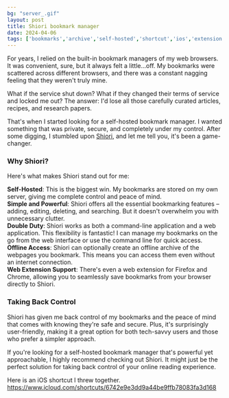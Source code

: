 ```yaml
---
bg: "server_.gif"
layout: post
title: Shiori bookmark manager
date: 2024-04-06
tags: ['bookmarks','archive','self-hosted','shortcut','ios','extension','docker']
---
```


For years, I relied on the built-in bookmark managers of my web browsers. It was convenient, sure, but it always felt a little...off. My bookmarks were scattered across different browsers, and there was a constant nagging feeling that they weren't truly mine.

What if the service shut down? What if they changed their terms of service and locked me out? The answer: I'd lose all those carefully curated articles, recipes, and research papers.

That's when I started looking for a self-hosted bookmark manager. I wanted something that was private, secure, and completely under my control. After some digging, I stumbled upon [Shiori](https://github.com/go-shiori/shiori), and let me tell you, it's been a game-changer.

### Why Shiori?

Here's what makes Shiori stand out for me:

**Self-Hosted**: This is the biggest win. My bookmarks are stored on my own server, giving me complete control and peace of mind.  
**Simple and Powerful**: Shiori offers all the essential bookmarking features – adding, editing, deleting, and searching. But it doesn't overwhelm you with unnecessary clutter.  
**Double Duty**: Shiori works as both a command-line application and a web application. This flexibility is fantastic! I can manage my bookmarks on the go from the web interface or use the command line for quick access.  
**Offline Access**: Shiori can optionally create an offline archive of the webpages you bookmark. This means you can access them even without an internet connection.  
**Web Extension Support**: There's even a web extension for Firefox and Chrome, allowing you to seamlessly save bookmarks from your browser directly to Shiori.

### Taking Back Control

Shiori has given me back control of my bookmarks and the peace of mind that comes with knowing they're safe and secure. Plus, it's surprisingly user-friendly, making it a great option for both tech-savvy users and those who prefer a simpler approach.  

If you're looking for a self-hosted bookmark manager that's powerful yet approachable, I highly recommend checking out Shiori. It might just be the perfect solution for taking back control of your online reading experience.  

Here is an iOS shortcut I threw together.  
https://www.icloud.com/shortcuts/6742e9e3dd9a44be9ffb78083fa3d168